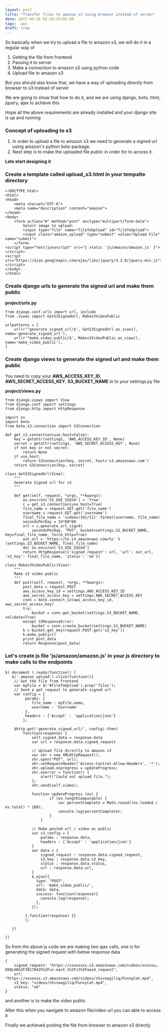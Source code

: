 ```yaml
---
layout: post
title: "Transfer files to amazon s3 using browser instead of server"
date: 2017-04-26 02:29:55+05:30
tags:  aws
draft: true
---
```

So basically when we try to upload a file to amazon s3, we will do it in a regular way of 

1. Getting the file from frontend
2. Passing it to server
3. Make a connection to amazon s3 using python code
4. Upload file to amazon s3

But you should also know that, we have a way of uploading directly from browser to s3 instead of server

We are going to show that how to do it, and we are using django, boto, html, jquery, ajax to achieve this

Hope all the above requirements are already installed and your django site is up and running

### Concept of uploading to s3

1. In order to upload a file to amazon s3 we need to generate a signed url using amazon's python boto package.
2. Next step is to make the uploaded file public in order for to access it.

**Lets start designing it**

### Create a template called **upload_s3.html** in your tempalte directory

	<!DOCTYPE html>
	<html>
	<head>
	    <meta charset="UTF-8">
	    <meta name="description" content="amazon">
	</head>
	<body>
		<form action="#" method="post" enctype="multipart/form-data">
		    Select image to upload:
		    <input type="file" name="fileToUpload" id="fileToUpload">
		    <input class="amazon_upload" type="submit" value="Upload File" name="submit">
		</form>
	<script type="text/javascript" src="{ static 'js/amazon/amazon.js' }"></script>
	<script src="https://ajax.googleapis.com/ajax/libs/jquery/3.2.0/jquery.min.js"></script>
	</body>
	</html>

### Create django urls to generate the signed url and make them public

**project/urls.py**

	from django.conf.urls import url, include
	from .views import GetS3SignedUrl, Makes3VideoPublic

	urlpatterns = [
		url(r'^generate_signed_url/$', GetS3SignedUrl.as_view(), name='generate_signed_url'),
	    url(r'^make_video_public/$', Makes3VideoPublic.as_view(), name='make_video_public'),
	]

### Create django views to generate the signed url and make them public

You need to copy your **AWS_ACCESS_KEY_ID**, **AWS_SECRET_ACCESS_KEY**, **S3_BUCKET_NAME** in to your settings.py file

**project/views.py**
	
	from django.views import View
	from django.conf import settings
	from django.http import HttpResponse

	import os
	import boto
	from boto.s3.connection import S3Connection

	def get_s3_connection(use_host=False):
	    key = getattr(settings, 'AWS_ACCESS_KEY_ID', None)
	    secret = getattr(settings, 'AWS_SECRET_ACCESS_KEY', None)
	    if not key or not secret:
	        return None
	    if use_host:
	        return S3Connection(key, secret, host='s3.amazonaws.com')
	    return S3Connection(key, secret)

	class GetS3SignedUrl(View):
	    """
	    Generate Signed url for s3
	    """

	    def get(self, request, *args, **kwargs):
	        os.environ['S3_USE_SIGV4'] = 'True'
	        c = get_s3_connection(use_host=True)
	        file_name = request.GET.get('file_name')
	        username = request.GET.get('username')
	        final_file_name = 'videos/{0}/{1}'.format(username, file_name)
	        secondsPerDay = 24*60*60
	        url = c.generate_url_sigv4(
	            secondsPerDay, "PUT", bucket=settings.S3_BUCKET_NAME, key=final_file_name, force_http=True)
	        out_url = 'https://%s.s3.amazonaws.com/%s' % (settings.S3_BUCKET_NAME, final_file_name)
	        del os.environ['S3_USE_SIGV4']
	        return HttpResponse({'signed_request': url, 'url': out_url, 's3_key': final_file_name, 'status': 'ok'})

	class Makes3VideoPublic(View):
	    """
	    Make s3 video public
	    """
	    def post(self, request, *args, **kwargs):
	        post_data = request.POST
	        aws_access_key_id = settings.AWS_ACCESS_KEY_ID
	        aws_secret_access_key = settings.AWS_SECRET_ACCESS_KEY
	        conn = boto.connect_s3(aws_access_key_id, aws_secret_access_key)
	        try:
	            bucket = conn.get_bucket(settings.S3_BUCKET_NAME, validate=True)
	        except S3ResponseError:
	            bucket = conn.create_bucket(settings.S3_BUCKET_NAME)
	        k = bucket.get_key(request.POST.get('s3_key'))
	        k.make_public()
	        print post_data
	        return Response(post_data)

### Let's create js file 'js/amazon/amazon.js' in your js directory to make calls to the endpoints


	$( document ).ready(function() {
	   $('.amazon_upload').click(function(){
	   	// Get the file from frontend
	   	var myFile = $('#fileToUpload').prop('files');
	   	// Send a get request to generate signed url
	   	var config = {
	         params: {
	            file_name : myFile.name,
	            username : 'Username'
	         },
	         headers : {'Accept' : 'application/json'}
	        };

	    $http.get('generate_signed_url/', config).then(
	        function(response) {
	            self.signed_data = response.data
	            var url = response.data.signed_request

	            // Upload file directly to amazon s3
	            var xhr = new XMLHttpRequest();
	            xhr.open("PUT", url);
	            xhr.setRequestHeader('Access-Control-Allow-Headers', '*');
	            xhr.upload.onprogress = updateProgress;
	            xhr.onerror = function() {
	                alert("Could not upload file.");
	            };
	            xhr.send(self.video);

	            function updateProgress (ev) {
	                    if (ev.lengthComputable) {
	                        var percentComplete = Math.round((ev.loaded / ev.total) * 100);
	                        console.log(percentComplete);
	                    }
	                }

	            // Make posted url / video as public
	            var s3_config = {
	                params : response.data,
	                headers : {'Accept' : 'application/json'}
	            }
	            var data = {
	                signed_request : response.data.signed_request,
	                s3_key : response.data.s3_key,
	                status : response.data.status,
	                url : response.data.url,
	            }
	            $.ajax({
	              type: "POST",
	              url: 'make_video_public/',
	              data: data,
	              success: function(response){
	                console.log(response);
	              },
	            });

	         },function(response) {}
	         );

	   })

	})


So from the above js code we are making two ajax calls, one is for generating the signed request with below response data

	{
		signed_request: "https://xxxxxxxx.s3.amazonaws.com/videos/xxxxxx…EKQLHA%2F20170425%2Fus-east-1%2Fs3%2Faws4_request", 
		url: "https://xxxxxxx.s3.amazonaws.com/videos/shivaagiliq/FunnyCat.mp4", 
		s3_key: "videos/shivaagiliq/FunnyCat.mp4", 
		status: "ok"
	}

and another is to make the video public

After this when you navigate to amazon file/video url you can able to access it

Finally we achieved posting the file from browser to amazon s3 directly


